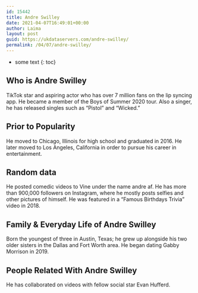 ```yaml
---
id: 15442
title: Andre Swilley
date: 2021-04-07T16:49:01+00:00
author: Laima
layout: post
guid: https://ukdataservers.com/andre-swilley/
permalink: /04/07/andre-swilley/
---
```


* some text
{: toc}


## Who is Andre Swilley
                  
                  
                  
TikTok star and aspiring actor who has over 7 million fans on the lip syncing app. He became a member of the Boys of Summer 2020 tour. Also a singer, he has released singles such as &#8220;Pistol&#8221; and &#8220;Wicked.&#8221; 
                  
              
            
              
            
                
                
                
## Prior to Popularity
                  
                  
                  
He moved to Chicago, Illinois for high school and graduated in 2016. He later moved to Los Angeles, California in order to pursue his career in entertainment. 
                  
              
            
              
            
                
                
                
## Random data
                  
                  
                  
He posted comedic videos to Vine under the name andre af. He has more than 900,000 followers on Instagram, where he mostly posts selfies and other pictures of himself. He was featured in a &#8220;Famous Birthdays Trivia&#8221; video in 2018. 
                  
              
            
              
            
                
                
                
## Family & Everyday Life of Andre Swilley
                  
                  
                  
Born the youngest of three in Austin, Texas; he grew up alongside his two older sisters in the Dallas and Fort Worth area. He began dating Gabby Morrison in 2019.
                  
              
            
              
            
                
                
                
## People Related With Andre Swilley
                  
                  
                  
He has collaborated on videos with fellow social star Evan Hufferd. 
                  
              
            
              
            
                
              
            
              
              
            
            
              
            
          
          
          